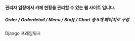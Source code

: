 #### 관리자 입장에서 카페 현황을 관리할 수 있는 웹 사이트 입니다.



##### Order / Orderdetail / Menu / Staff / Chart  총 5개 페이지로 구성

Django 프레임워크

